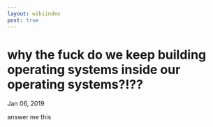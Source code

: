 ```yaml
---
layout: wikiindex
post: true
---
```

# why the fuck do we keep building operating systems inside our operating systems?!??

Jan 06, 2019

answer me this
